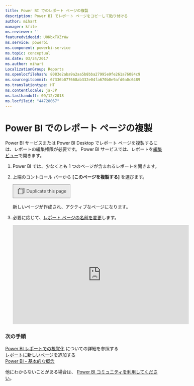 ```yaml
---
title: Power BI でのレポート ページの複製
description: Power BI でレポート ページをコピーして貼り付ける
author: mihart
manager: kfile
ms.reviewer: ''
featuredvideoid: UOKbxTXZrWw
ms.service: powerbi
ms.component: powerbi-service
ms.topic: conceptual
ms.date: 03/24/2017
ms.author: mihart
LocalizationGroup: Reports
ms.openlocfilehash: 8083e2aba9a2aa5b8bba27995e9fe261a76084c9
ms.sourcegitcommit: 67336b077668ab332e04fa670b0e9afd0a0c6489
ms.translationtype: HT
ms.contentlocale: ja-JP
ms.lasthandoff: 09/12/2018
ms.locfileid: "44728067"
---
```

# <a name="duplicate-a-report-page-in-power-bi"></a>Power BI でのレポート ページの複製
Power BI サービスまたは Power BI Desktop でレポート ページを複製するには、レポートの編集権限が必要です。 Power BI サービスでは、レポートを[編集ビュー](service-reading-view-and-editing-view.md)で開きます。 


1. Power BI では、少なくとも 1 つのページが含まれるレポートを開きます。 

2. 上端のコントロール バーから **[このページを複製する]** を選びます。
   
   ![](media/power-bi-report-copy-paste-page/pbi_duplicate_new.png)
   
   新しいページが作成され、アクティブなページになります。
3. 必要に応じて、[レポート ページの名前を変更](service-rename.md)します。
   
   <iframe width="560" height="315" src="https://www.youtube.com/embed/UOKbxTXZrWw?list=PL1N57mwBHtN0JFoKSR0n-tBkUJHeMP2cP" frameborder="0" allowfullscreen></iframe>

### <a name="next-steps"></a>次の手順
[Power BI レポートでの視覚化](visuals/power-bi-report-visualizations.md)  についての詳細を参照する  
[レポートに新しいページを追加する](power-bi-report-add-page.md)    
[Power BI - 基本的な概念](service-basic-concepts.md)    

他にわからないことがある場合は、 [Power BI コミュニティを利用してください](http://community.powerbi.com/)。

